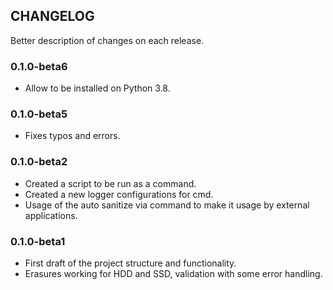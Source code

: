 ## CHANGELOG

Better description of changes on each release.

### 0.1.0-beta6

- Allow to be installed on Python 3.8.

### 0.1.0-beta5

- Fixes typos and errors.

### 0.1.0-beta2

- Created a script to be run as a command.
- Created a new logger configurations for cmd.
- Usage of the auto sanitize via command to make it usage by external applications.

### 0.1.0-beta1

- First draft of the project structure and functionality.
- Erasures working for HDD and SSD, validation with some error handling.